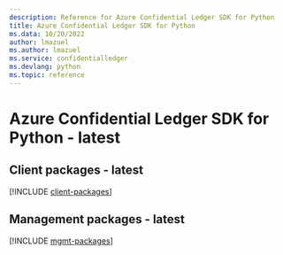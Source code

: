 ```yaml
---
description: Reference for Azure Confidential Ledger SDK for Python
title: Azure Confidential Ledger SDK for Python
ms.data: 10/20/2022
author: lmazuel
ms.author: lmazuel
ms.service: confidentialledger
ms.devlang: python
ms.topic: reference
---
```

# Azure Confidential Ledger SDK for Python - latest

## Client packages - latest
[!INCLUDE [client-packages](confidential-ledger-client-index.md)]
## Management packages - latest
[!INCLUDE [mgmt-packages](confidential-ledger-mgmt-index.md)]